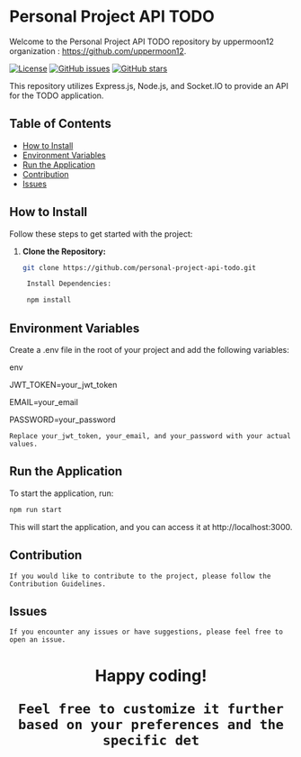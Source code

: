 # Personal Project API TODO

Welcome to the Personal Project API TODO repository by uppermoon12 organization : https://github.com/uppermoon12.

[![License](https://img.shields.io/badge/license-MIT-blue.svg)](LICENSE)
[![GitHub issues](https://img.shields.io/github/issues/ryturN/personal-project-api-todo)](https://github.com/ryturN/personal-project-api-todo/issues)
[![GitHub stars](https://img.shields.io/github/stars/ryturN/personal-project-api-todo)](https://github.com/ryturN/personal-project-api-todo/stargazers)

This repository utilizes Express.js, Node.js, and Socket.IO to provide an API for the TODO application.

## Table of Contents

- [How to Install](#how-to-install)
- [Environment Variables](#environment-variables)
- [Run the Application](#run-the-application)
- [Contribution](#contribution)
- [Issues](#issues)

## How to Install

Follow these steps to get started with the project:

1. **Clone the Repository:**
   ```bash
   git clone https://github.com/personal-project-api-todo.git

    Install Dependencies:

    npm install
   

## Environment Variables

Create a .env file in the root of your project and add the following variables:

env

<p>JWT_TOKEN=your_jwt_token<br></p>
<p>EMAIL=your_email<br></p>
<p>PASSWORD=your_password<br></p>

```Replace your_jwt_token, your_email, and your_password with your actual values.```

## Run the Application
<p>To start the application, run:</p>

```bash
npm run start
```

This will start the application, and you can access it at http://localhost:3000.

## Contribution<br>

```If you would like to contribute to the project, please follow the Contribution Guidelines.```

## Issues

```If you encounter any issues or have suggestions, please feel free to open an issue.```

<h1 align='center'>Happy coding!


```Feel free to customize it further based on your preferences and the specific det``` 
   


